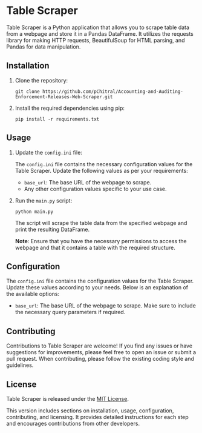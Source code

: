 
# Table Scraper

Table Scraper is a Python application that allows you to scrape table data from a webpage and store it in a Pandas DataFrame. It utilizes the requests library for making HTTP requests, BeautifulSoup for HTML parsing, and Pandas for data manipulation.

## Installation

1. Clone the repository:

   ```shell
   git clone https://github.com/pChitral/Accounting-and-Auditing-Enforcement-Releases-Web-Scraper.git
   ```

2. Install the required dependencies using pip:

   ```shell
   pip install -r requirements.txt
   ```

## Usage

1. Update the `config.ini` file:

   The `config.ini` file contains the necessary configuration values for the Table Scraper. Update the following values as per your requirements:

   - `base_url`: The base URL of the webpage to scrape.
   - Any other configuration values specific to your use case.

2. Run the `main.py` script:

   ```shell
   python main.py
   ```

   The script will scrape the table data from the specified webpage and print the resulting DataFrame.

   **Note**: Ensure that you have the necessary permissions to access the webpage and that it contains a table with the required structure.

## Configuration

The `config.ini` file contains the configuration values for the Table Scraper. Update these values according to your needs. Below is an explanation of the available options:

- `base_url`: The base URL of the webpage to scrape. Make sure to include the necessary query parameters if required.

## Contributing

Contributions to Table Scraper are welcome! If you find any issues or have suggestions for improvements, please feel free to open an issue or submit a pull request. When contributing, please follow the existing coding style and guidelines.

## License

Table Scraper is released under the [MIT License](LICENSE).


This version includes sections on installation, usage, configuration, contributing, and licensing. It provides detailed instructions for each step and encourages contributions from other developers.